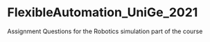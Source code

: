 # FlexibleAutomation_UniGe_2021
Assignment Questions for the Robotics simulation part of the course
